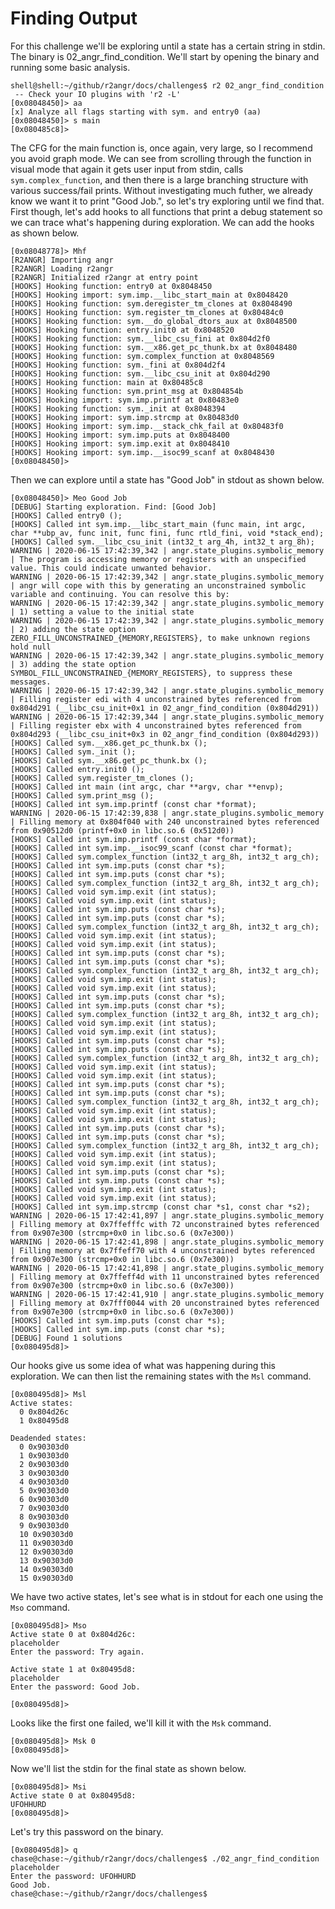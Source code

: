 # Finding Output

For this challenge we'll be exploring until a state has a certain string in stdin. The binary is 02_angr_find_condition. We'll start by opening the binary and running some basic analysis.

```
shell@shell:~/github/r2angr/docs/challenges$ r2 02_angr_find_condition 
 -- Check your IO plugins with 'r2 -L'
[0x08048450]> aa
[x] Analyze all flags starting with sym. and entry0 (aa)
[0x08048450]> s main
[0x080485c8]> 
```

The CFG for the main function is, once again, very large, so I recommend you avoid graph mode. We can see from scrolling through the function in visual mode that again it gets user input from stdin, calls `sym.complex_function`, and then there is a large branching structure with various success/fail prints. Without investigating much futher, we already know we want it to print "Good Job.", so let's try exploring until we find that. First though, let's add hooks to all functions that print a debug statement so we can trace what's happening during exploration. We can add the hooks as shown below.

```
[0x08048778]> Mhf
[R2ANGR] Importing angr
[R2ANGR] Loading r2angr
[R2ANGR] Initialized r2angr at entry point
[HOOKS] Hooking function: entry0 at 0x8048450
[HOOKS] Hooking import: sym.imp.__libc_start_main at 0x8048420
[HOOKS] Hooking function: sym.deregister_tm_clones at 0x8048490
[HOOKS] Hooking function: sym.register_tm_clones at 0x80484c0
[HOOKS] Hooking function: sym.__do_global_dtors_aux at 0x8048500
[HOOKS] Hooking function: entry.init0 at 0x8048520
[HOOKS] Hooking function: sym.__libc_csu_fini at 0x804d2f0
[HOOKS] Hooking function: sym.__x86.get_pc_thunk.bx at 0x8048480
[HOOKS] Hooking function: sym.complex_function at 0x8048569
[HOOKS] Hooking function: sym._fini at 0x804d2f4
[HOOKS] Hooking function: sym.__libc_csu_init at 0x804d290
[HOOKS] Hooking function: main at 0x80485c8
[HOOKS] Hooking function: sym.print_msg at 0x804854b
[HOOKS] Hooking import: sym.imp.printf at 0x80483e0
[HOOKS] Hooking function: sym._init at 0x8048394
[HOOKS] Hooking import: sym.imp.strcmp at 0x80483d0
[HOOKS] Hooking import: sym.imp.__stack_chk_fail at 0x80483f0
[HOOKS] Hooking import: sym.imp.puts at 0x8048400
[HOOKS] Hooking import: sym.imp.exit at 0x8048410
[HOOKS] Hooking import: sym.imp.__isoc99_scanf at 0x8048430
[0x08048450]> 
```

Then we can explore until a state has "Good Job" in stdout as shown below.

```
[0x08048450]> Meo Good Job
[DEBUG] Starting exploration. Find: [Good Job]
[HOOKS] Called entry0 ();
[HOOKS] Called int sym.imp.__libc_start_main (func main, int argc, char **ubp_av, func init, func fini, func rtld_fini, void *stack_end);
[HOOKS] Called sym.__libc_csu_init (int32_t arg_4h, int32_t arg_8h);
WARNING | 2020-06-15 17:42:39,342 | angr.state_plugins.symbolic_memory | The program is accessing memory or registers with an unspecified value. This could indicate unwanted behavior.
WARNING | 2020-06-15 17:42:39,342 | angr.state_plugins.symbolic_memory | angr will cope with this by generating an unconstrained symbolic variable and continuing. You can resolve this by:
WARNING | 2020-06-15 17:42:39,342 | angr.state_plugins.symbolic_memory | 1) setting a value to the initial state
WARNING | 2020-06-15 17:42:39,342 | angr.state_plugins.symbolic_memory | 2) adding the state option ZERO_FILL_UNCONSTRAINED_{MEMORY,REGISTERS}, to make unknown regions hold null
WARNING | 2020-06-15 17:42:39,342 | angr.state_plugins.symbolic_memory | 3) adding the state option SYMBOL_FILL_UNCONSTRAINED_{MEMORY_REGISTERS}, to suppress these messages.
WARNING | 2020-06-15 17:42:39,342 | angr.state_plugins.symbolic_memory | Filling register edi with 4 unconstrained bytes referenced from 0x804d291 (__libc_csu_init+0x1 in 02_angr_find_condition (0x804d291))
WARNING | 2020-06-15 17:42:39,344 | angr.state_plugins.symbolic_memory | Filling register ebx with 4 unconstrained bytes referenced from 0x804d293 (__libc_csu_init+0x3 in 02_angr_find_condition (0x804d293))
[HOOKS] Called sym.__x86.get_pc_thunk.bx ();
[HOOKS] Called sym._init ();
[HOOKS] Called sym.__x86.get_pc_thunk.bx ();
[HOOKS] Called entry.init0 ();
[HOOKS] Called sym.register_tm_clones ();
[HOOKS] Called int main (int argc, char **argv, char **envp);
[HOOKS] Called sym.print_msg ();
[HOOKS] Called int sym.imp.printf (const char *format);
WARNING | 2020-06-15 17:42:39,838 | angr.state_plugins.symbolic_memory | Filling memory at 0x804f040 with 240 unconstrained bytes referenced from 0x90512d0 (printf+0x0 in libc.so.6 (0x512d0))
[HOOKS] Called int sym.imp.printf (const char *format);
[HOOKS] Called int sym.imp.__isoc99_scanf (const char *format);
[HOOKS] Called sym.complex_function (int32_t arg_8h, int32_t arg_ch);
[HOOKS] Called int sym.imp.puts (const char *s);
[HOOKS] Called int sym.imp.puts (const char *s);
[HOOKS] Called sym.complex_function (int32_t arg_8h, int32_t arg_ch);
[HOOKS] Called void sym.imp.exit (int status);
[HOOKS] Called void sym.imp.exit (int status);
[HOOKS] Called int sym.imp.puts (const char *s);
[HOOKS] Called int sym.imp.puts (const char *s);
[HOOKS] Called sym.complex_function (int32_t arg_8h, int32_t arg_ch);
[HOOKS] Called void sym.imp.exit (int status);
[HOOKS] Called void sym.imp.exit (int status);
[HOOKS] Called int sym.imp.puts (const char *s);
[HOOKS] Called int sym.imp.puts (const char *s);
[HOOKS] Called sym.complex_function (int32_t arg_8h, int32_t arg_ch);
[HOOKS] Called void sym.imp.exit (int status);
[HOOKS] Called void sym.imp.exit (int status);
[HOOKS] Called int sym.imp.puts (const char *s);
[HOOKS] Called int sym.imp.puts (const char *s);
[HOOKS] Called sym.complex_function (int32_t arg_8h, int32_t arg_ch);
[HOOKS] Called void sym.imp.exit (int status);
[HOOKS] Called void sym.imp.exit (int status);
[HOOKS] Called int sym.imp.puts (const char *s);
[HOOKS] Called int sym.imp.puts (const char *s);
[HOOKS] Called sym.complex_function (int32_t arg_8h, int32_t arg_ch);
[HOOKS] Called void sym.imp.exit (int status);
[HOOKS] Called void sym.imp.exit (int status);
[HOOKS] Called int sym.imp.puts (const char *s);
[HOOKS] Called int sym.imp.puts (const char *s);
[HOOKS] Called sym.complex_function (int32_t arg_8h, int32_t arg_ch);
[HOOKS] Called void sym.imp.exit (int status);
[HOOKS] Called void sym.imp.exit (int status);
[HOOKS] Called int sym.imp.puts (const char *s);
[HOOKS] Called int sym.imp.puts (const char *s);
[HOOKS] Called sym.complex_function (int32_t arg_8h, int32_t arg_ch);
[HOOKS] Called void sym.imp.exit (int status);
[HOOKS] Called void sym.imp.exit (int status);
[HOOKS] Called int sym.imp.puts (const char *s);
[HOOKS] Called int sym.imp.puts (const char *s);
[HOOKS] Called void sym.imp.exit (int status);
[HOOKS] Called void sym.imp.exit (int status);
[HOOKS] Called int sym.imp.strcmp (const char *s1, const char *s2);
WARNING | 2020-06-15 17:42:41,897 | angr.state_plugins.symbolic_memory | Filling memory at 0x7ffefffc with 72 unconstrained bytes referenced from 0x907e300 (strcmp+0x0 in libc.so.6 (0x7e300))
WARNING | 2020-06-15 17:42:41,898 | angr.state_plugins.symbolic_memory | Filling memory at 0x7ffeff70 with 4 unconstrained bytes referenced from 0x907e300 (strcmp+0x0 in libc.so.6 (0x7e300))
WARNING | 2020-06-15 17:42:41,898 | angr.state_plugins.symbolic_memory | Filling memory at 0x7ffeff4d with 11 unconstrained bytes referenced from 0x907e300 (strcmp+0x0 in libc.so.6 (0x7e300))
WARNING | 2020-06-15 17:42:41,910 | angr.state_plugins.symbolic_memory | Filling memory at 0x7fff0044 with 20 unconstrained bytes referenced from 0x907e300 (strcmp+0x0 in libc.so.6 (0x7e300))
[HOOKS] Called int sym.imp.puts (const char *s);
[HOOKS] Called int sym.imp.puts (const char *s);
[DEBUG] Found 1 solutions
[0x080495d8]> 
```

Our hooks give us some idea of what was happening during this exploration. We can then list the remaining states with the `Msl` command.

```
[0x080495d8]> Msl
Active states:
  0 0x804d26c
  1 0x80495d8

Deadended states:
  0 0x90303d0
  1 0x90303d0
  2 0x90303d0
  3 0x90303d0
  4 0x90303d0
  5 0x90303d0
  6 0x90303d0
  7 0x90303d0
  8 0x90303d0
  9 0x90303d0
  10 0x90303d0
  11 0x90303d0
  12 0x90303d0
  13 0x90303d0
  14 0x90303d0
  15 0x90303d0
```

We have two active states, let's see what is in stdout for each one using the `Mso` command.

```
[0x080495d8]> Mso
Active state 0 at 0x804d26c:
placeholder
Enter the password: Try again.

Active state 1 at 0x80495d8:
placeholder
Enter the password: Good Job.

[0x080495d8]> 
```

Looks like the first one failed, we'll kill it with the `Msk` command.

```
[0x080495d8]> Msk 0
[0x080495d8]> 
```

Now we'll list the stdin for the final state as shown below.

```
[0x080495d8]> Msi
Active state 0 at 0x80495d8:
UFOHHURD
[0x080495d8]> 
```

Let's try this password on the binary.

```
[0x080495d8]> q
chase@chase:~/github/r2angr/docs/challenges$ ./02_angr_find_condition 
placeholder
Enter the password: UFOHHURD
Good Job.
chase@chase:~/github/r2angr/docs/challenges$ 
```
